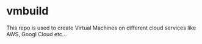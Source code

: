 # vmbuild
This repo is used to create Virtual Machines on different cloud services like AWS, Googl Cloud etc...
